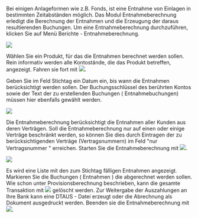 
Bei einigen Anlageformen wie z.B. Fonds, ist eine Entnahme von Einlagen in bestimmten Zeitabständen möglich. Das Modul Entnahmeberechnung erledigt die Berechnung der Entnahmen und die Erzeugung der daraus resultierenden Buchungen. Um eine Entnahmeberechnung durchzuführen, klicken Sie auf Menü Berichte - Entnahmeberechnung.

![](http://xpecto.github.io/docs/img/img_065.png)

Wählen Sie ein Produkt, für das die Entnahmen berechnet werden sollen. Rein informativ werden alle Kontostände, die das Produkt betreffen, angezeigt. Fahren sie fort mit ![](http://xpecto.github.io/docs/img/img_066.png).

Geben Sie im Feld Stichtag ein Datum ein, bis wann die Entnahmen berücksichtigt werden sollen. Der Buchungsschlüssel des berührten Kontos sowie der Text der zu erstellenden Buchungen ( Entnahmebuchungen) müssen hier ebenfalls gewählt werden.

![](http://xpecto.github.io/docs/img/img_067.png)

Die Entnahmeberechnung berücksichtigt die Entnahmen aller Kunden aus deren Verträgen. Soll die Entnahmeberechnung nur auf einen oder einige Verträge beschränkt werden, so können Sie dies durch Eintragen der zu berücksichtigenden Verträge (Vertragsnummern) im Feld "nur Vertragsnummer " erreichen. Starten Sie die Entnahmeberechnung mit ![](http://xpecto.github.io/docs/img/img_068.png).

![](http://xpecto.github.io/docs/img/img_069.png)

Es wird eine Liste mit den zum Stichtag fälligen Entnahmen angezeigt. Markieren Sie die Buchungen ( Entnahmen ) die abgerechnet werden sollen. Wie schon unter Provisionsberechnung beschrieben, kann die gesamte Transaktion mit ![](http://xpecto.github.io/docs/img/img_070.png) gelöscht werden. Zur Weitergabe der Auszahlungen an Ihre Bank kann eine DTAUS - Datei erzeugt oder die Abrechnung als Dokument ausgedruckt werden. Beenden sie die Entnahmeberechnung mit ![](http://xpecto.github.io/docs/img/img_071.png).



